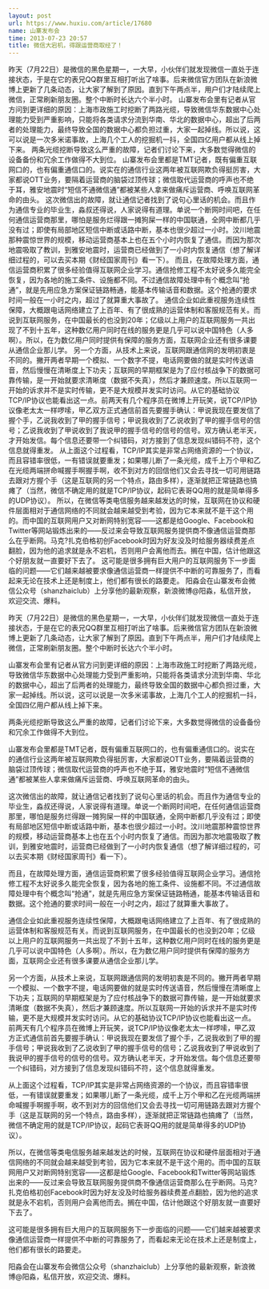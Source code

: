 ```yaml
---
layout: post
url: https://www.huxiu.com/article/17680
name: 山寨发布会
time: 2013-07-23 20:57
title: 微信大宕机，得跟运营商取经了！
---
```

昨天（7月22日）是微信的黑色星期一，一大早，小伙伴们就发现微信一直处于连接状态，于是在它的表兄QQ群里互相打听出了啥事。后来微信官方团队在新浪微博上更新了几条动态，让大家了解到了原因。直到下午两点半，用户们才陆续爬上微信，正常刷新朋友圈。整个中断时长达六个半小时。 山寨发布会里有记者从官方问到更详细的原因：上海市政施工时挖断了两路光缆，导致微信华东数据中心处理能力受到严重影响，只能将各类请求分流到华南、华北的数据中心，超出了后两者的处理能力，最终导致全国的数据中心都负担过重，大家一起掉线。所以说，这可以说是一次多米诺事故，上海几个工人的挖掘机一抖，全国四亿用户都从线上掉下来。 两条光缆挖断导致这么严重的故障，记者们讨论下来，大多数觉得微信的设备备份和冗余工作做得不大到位。 山寨发布会里都是TMT记者，既有偏重互联网口的，也有偏重通信口的。说实在的通信行业这两年被互联网欺负得挺厉害，大家都说OTT业务，要隔着运营商的脑袋过顶传球；微信取代运营商的呼声也不绝于耳，雅安地震时“短信不通微信通”都被某些人拿来做痛斥运营商、呼唤互联网革命的由头。 这次微信出的故障，就让通信记者找到了说句心里话的机会。而且作为通信专业的毕业生，淼叔还得说，人家说得有道理。单说一个断网时间吧，在任何通信运营商那里，哪怕是服务烂得跟一摊狗屎一样的中国联通，全网中断都几乎没有过；即使有局部地区短信中断或话路中断，基本也很少超过一小时。汶川地震那种震惊世界的规模，移动运营商基本上也在五个小时内恢复了通信。而因为那次地震吸取了教训，到雅安地震时，运营商已经做到了一小时内恢复通信（想了解详细过程的，可以去买本期《财经国家周刊》看一下）。 而且，在故障处理方面，通信运营商积累了很多经验值得互联网企业学习。通信抢修工程不太好说多久能完全恢复，因为各地的施工条件、设施都不同。不过通信故障处理中有个概念叫“抢通”，就是先用应急方案保证链路畅通，能基本传输话音和数据。这个抢通的要求时间一般在一小时之内，超过了就算重大事故了。 通信企业如此重视服务连续性保障，大概跟电话网络建立了上百年、有了很成熟的运营体制和客服规范有关。而说到互联网服务，在中国最长的也没到20年；亿级以上用户的互联网服务一共出现了不到十五年，这种数亿用户同时在线的服务更是几乎可以说中国特色（人多啊）。所以，在为数亿用户同时提供有保障的服务方面，互联网企业还有很多课要从通信企业那儿学。 另一个方面，从技术上来说，互联网跟通信网的发明初衷是不同的。撇开两者早期一个模拟、一个数字不提，电话网要做的就是实时传送语音，然后慢慢在清晰度上下功夫；互联网的早期框架是为了应付核战争下的数据可靠传输，是一开始就要求清晰度（数据不失真），然后才兼顾速度。所以互联网一开始的诉求并不是实时传输，更不是大规模并发实时访问。从它的基础协议TCP/IP协议也能看出这一点。前两天有几个程序员在微博上开玩笑，说TCP/IP协议像老太太一样啰嗦，甲乙双方正式通信前首先要握手确认：甲说我现在要发信了握个手，乙说我收到了甲的握手信号；甲说我收到了乙说收到了甲的握手信号的信号；乙说我收到了甲说收到了我说甲的握手信号的信号的信号。双方确认老半天，才开始发信。每个信息还要带一个纠错码，对方接到了信息发现纠错码不符，这个信息就得重发。 从上面这个过程看，TCP/IP其实是非常占网络资源的一个协议，而且容错率很低，一有错误就要重发；如果哪儿断了一条光缆，成千上万个甲和乙在光缆两端拼命喊握手啊握手啊，收不到对方的回信他们又会去寻找一切可用链路去跟对方握个手（这是互联网的另一个特点，路由多样），逐渐就把正常链路也搞瘫了（当然，微信不确定用的就是TCP/IP协议，起码它表哥QQ用的就是简单得多的UDP协议）。 所以，在微信等类电信服务越来越发达的时候，互联网在协议和硬件层面相对于通信网络的不同就会越来越受到考验，因为它本来就不是干这个用的。而中国的互联网用户又对断网特别宽容——这都是给Google、Facebook和Twitter等网站锻炼出来的——反过来会导致互联网服务提供商不像通信运营商那么在乎断网。马克?扎克伯格初创Facebook时因为好友没及时给服务器续费差点翻脸，因为他的追求就是永不宕机，否则用户会离他而去。搁在中国，估计他跟这个好朋友就一直要好下去了。 这可能是很多拥有巨大用户的互联网服务下一步面临的问题——它们越来越被要求像通信运营商一样提供不中断的可靠服务了，而看起来无论在技术上还是制度上，他们都有很长的路要走。 阳淼会在山寨发布会微信公众号（shanzhaiclub）上分享他的最新观察，新浪微博@阳淼，私信开放，欢迎交流、爆料。

昨天（7月22日）是微信的黑色星期一，一大早，小伙伴们就发现微信一直处于连接状态，于是在它的表兄QQ群里互相打听出了啥事。后来微信官方团队在新浪微博上更新了几条动态，让大家了解到了原因。直到下午两点半，用户们才陆续爬上微信，正常刷新朋友圈。整个中断时长达六个半小时。

山寨发布会里有记者从官方问到更详细的原因：上海市政施工时挖断了两路光缆，导致微信华东数据中心处理能力受到严重影响，只能将各类请求分流到华南、华北的数据中心，超出了后两者的处理能力，最终导致全国的数据中心都负担过重，大家一起掉线。所以说，这可以说是一次多米诺事故，上海几个工人的挖掘机一抖，全国四亿用户都从线上掉下来。

两条光缆挖断导致这么严重的故障，记者们讨论下来，大多数觉得微信的设备备份和冗余工作做得不大到位。

山寨发布会里都是TMT记者，既有偏重互联网口的，也有偏重通信口的。说实在的通信行业这两年被互联网欺负得挺厉害，大家都说OTT业务，要隔着运营商的脑袋过顶传球；微信取代运营商的呼声也不绝于耳，雅安地震时“短信不通微信通”都被某些人拿来做痛斥运营商、呼唤互联网革命的由头。

这次微信出的故障，就让通信记者找到了说句心里话的机会。而且作为通信专业的毕业生，淼叔还得说，人家说得有道理。单说一个断网时间吧，在任何通信运营商那里，哪怕是服务烂得跟一摊狗屎一样的中国联通，全网中断都几乎没有过；即使有局部地区短信中断或话路中断，基本也很少超过一小时。汶川地震那种震惊世界的规模，移动运营商基本上也在五个小时内恢复了通信。而因为那次地震吸取了教训，到雅安地震时，运营商已经做到了一小时内恢复通信（想了解详细过程的，可以去买本期《财经国家周刊》看一下）。

而且，在故障处理方面，通信运营商积累了很多经验值得互联网企业学习。通信抢修工程不太好说多久能完全恢复，因为各地的施工条件、设施都不同。不过通信故障处理中有个概念叫“抢通”，就是先用应急方案保证链路畅通，能基本传输话音和数据。这个抢通的要求时间一般在一小时之内，超过了就算重大事故了。

通信企业如此重视服务连续性保障，大概跟电话网络建立了上百年、有了很成熟的运营体制和客服规范有关。而说到互联网服务，在中国最长的也没到20年；亿级以上用户的互联网服务一共出现了不到十五年，这种数亿用户同时在线的服务更是几乎可以说中国特色（人多啊）。所以，在为数亿用户同时提供有保障的服务方面，互联网企业还有很多课要从通信企业那儿学。

另一个方面，从技术上来说，互联网跟通信网的发明初衷是不同的。撇开两者早期一个模拟、一个数字不提，电话网要做的就是实时传送语音，然后慢慢在清晰度上下功夫；互联网的早期框架是为了应付核战争下的数据可靠传输，是一开始就要求清晰度（数据不失真），然后才兼顾速度。所以互联网一开始的诉求并不是实时传输，更不是大规模并发实时访问。从它的基础协议TCP/IP协议也能看出这一点。前两天有几个程序员在微博上开玩笑，说TCP/IP协议像老太太一样啰嗦，甲乙双方正式通信前首先要握手确认：甲说我现在要发信了握个手，乙说我收到了甲的握手信号；甲说我收到了乙说收到了甲的握手信号的信号；乙说我收到了甲说收到了我说甲的握手信号的信号的信号。双方确认老半天，才开始发信。每个信息还要带一个纠错码，对方接到了信息发现纠错码不符，这个信息就得重发。

从上面这个过程看，TCP/IP其实是非常占网络资源的一个协议，而且容错率很低，一有错误就要重发；如果哪儿断了一条光缆，成千上万个甲和乙在光缆两端拼命喊握手啊握手啊，收不到对方的回信他们又会去寻找一切可用链路去跟对方握个手（这是互联网的另一个特点，路由多样），逐渐就把正常链路也搞瘫了（当然，微信不确定用的就是TCP/IP协议，起码它表哥QQ用的就是简单得多的UDP协议）。

所以，在微信等类电信服务越来越发达的时候，互联网在协议和硬件层面相对于通信网络的不同就会越来越受到考验，因为它本来就不是干这个用的。而中国的互联网用户又对断网特别宽容——这都是给Google、Facebook和Twitter等网站锻炼出来的——反过来会导致互联网服务提供商不像通信运营商那么在乎断网。马克?扎克伯格初创Facebook时因为好友没及时给服务器续费差点翻脸，因为他的追求就是永不宕机，否则用户会离他而去。搁在中国，估计他跟这个好朋友就一直要好下去了。

这可能是很多拥有巨大用户的互联网服务下一步面临的问题——它们越来越被要求像通信运营商一样提供不中断的可靠服务了，而看起来无论在技术上还是制度上，他们都有很长的路要走。

阳淼会在山寨发布会微信公众号（shanzhaiclub）上分享他的最新观察，新浪微博@阳淼，私信开放，欢迎交流、爆料。

